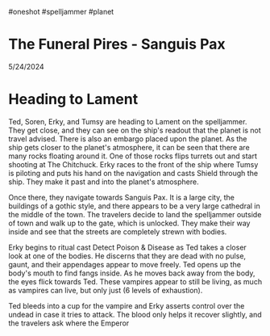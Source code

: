 #oneshot #spelljammer #planet
# The Funeral Pires - Sanguis Pax
5/24/2024

# Heading to Lament 

Ted, Soren, Erky, and Tumsy are heading to Lament on the spelljammer. They get close, and they can see on the ship's readout that the planet is not travel advised. There is also an embargo placed upon the planet. As the ship gets closer to the planet's atmosphere, it can be seen that there are many rocks floating around it. One of those rocks flips turrets out and start shooting at The Chitchuck. Erky races to the front of the ship where Tumsy is piloting and puts his hand on the navigation and casts Shield through the ship. They make it past and into the planet's atmosphere.

Once there, they navigate towards Sanguis Pax. It is a large city, the buildings of a gothic style, and there appears to be a very large cathedral in the middle of the town. The travelers decide to land the spelljammer outside of town and walk up to the gate, which is unlocked. They make their way inside and see that the streets are completely strewn with bodies.

Erky begins to ritual cast Detect Poison & Disease as Ted takes a closer look at one of the bodies. He discerns that they are dead with no pulse, gaunt, and their appendages appear to move freely. Ted opens up the body's mouth to find fangs inside. As he moves back away from the body, the eyes flick towards Ted. These vampires appear to still be living, as much as vampires can live, but only just (6 levels of exhaustion).

Ted bleeds into a cup for the vampire and Erky asserts control over the undead in case it tries to attack. The blood only helps it recover slightly, and the travelers ask where the Emperor